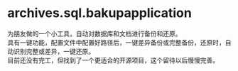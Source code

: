 # archives.sql.bakupapplication
为朋友做的一个小工具，自动对数据库和文档进行备份和还原。<br />
具有一键功能，配置文件中配置好路径后，一键差异备份或完整备份，还原时，自动识别完整或差异，一键还原。<br />
目前还没有完工，但找到了一个更适合的开源项目，这个留待以后慢慢完善。
